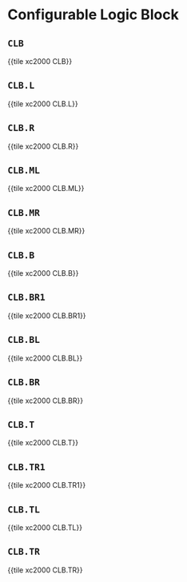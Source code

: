 # Configurable Logic Block


## `CLB`

{{tile xc2000 CLB}}


## `CLB.L`

{{tile xc2000 CLB.L}}


## `CLB.R`

{{tile xc2000 CLB.R}}


## `CLB.ML`

{{tile xc2000 CLB.ML}}


## `CLB.MR`

{{tile xc2000 CLB.MR}}


## `CLB.B`

{{tile xc2000 CLB.B}}


## `CLB.BR1`

{{tile xc2000 CLB.BR1}}


## `CLB.BL`

{{tile xc2000 CLB.BL}}


## `CLB.BR`

{{tile xc2000 CLB.BR}}


## `CLB.T`

{{tile xc2000 CLB.T}}


## `CLB.TR1`

{{tile xc2000 CLB.TR1}}


## `CLB.TL`

{{tile xc2000 CLB.TL}}


## `CLB.TR`

{{tile xc2000 CLB.TR}}
